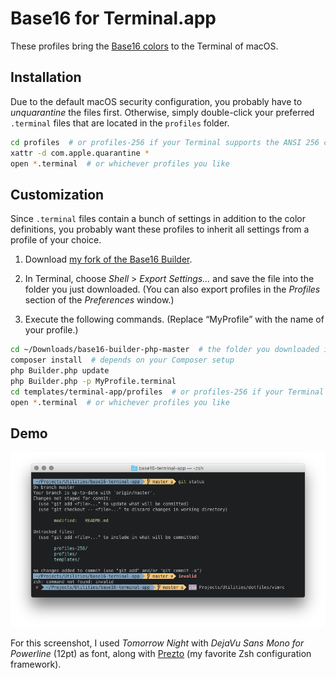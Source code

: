 # Base16 for Terminal.app

These profiles bring the [Base16 colors](https://github.com/chriskempson/base16) to the Terminal of macOS.

## Installation

Due to the default macOS security configuration, you probably have to *unquarantine* the files first. Otherwise, simply double-click your preferred `.terminal` files that are located in the `profiles` folder.

```sh
cd profiles  # or profiles-256 if your Terminal supports the ANSI 256 colorspace
xattr -d com.apple.quarantine *
open *.terminal  # or whichever profiles you like
```

## Customization

Since `.terminal` files contain a bunch of settings in addition to the color definitions, you probably want these profiles to inherit all settings from a profile of your choice.

1. Download [my fork of the Base16 Builder](https://github.com/vbwx/base16-builder-php).

2. In Terminal, choose *Shell* > *Export Settings&hellip;* and save the file into the folder you just downloaded. (You can also export profiles in the *Profiles* section of the *Preferences* window.)

3. Execute the following commands. (Replace &ldquo;MyProfile&rdquo; with the name of your profile.)
```sh
cd ~/Downloads/base16-builder-php-master  # the folder you downloaded in step 1
composer install  # depends on your Composer setup
php Builder.php update
php Builder.php -p MyProfile.terminal
cd templates/terminal-app/profiles  # or profiles-256 if your Terminal supports the ANSI 256 colorspace
open *.terminal  # or whichever profiles you like
```

## Demo

![Tomorrow Night profile](assets/tomorrow-night.png)

For this screenshot, I used *Tomorrow Night* with *DejaVu Sans Mono for Powerline* (12pt) as font, along with [Prezto](https://github.com/vbwx/prezto) (my favorite Zsh configuration framework).
